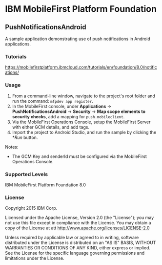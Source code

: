 IBM MobileFirst Platform Foundation
===
## PushNotificationsAndroid
A sample application demonstrating use of push notifications in Android applications.

### Tutorials
https://mobilefirstplatform.ibmcloud.com/tutorials/en/foundation/8.0/notifications/

### Usage

1. From a command-line window, navigate to the project's root folder and run the command: `mfpdev app register`.
2. In the MobileFirst console, under **Applications** → **PushNotificationsAndroid** → **Security** → **Map scope elements to security checks**, add a mapping for `push.mobileclient`.
4. Via the MobileFirst Operations Console, setup the MobileFirst Server with either GCM details, and add tags.
3. Import the project to Android Studio, and run the sample by clicking the **Run* button.

Notes:

* The GCM Key and senderId must be configured via the MobileFirst Operations Console.

### Supported Levels
IBM MobileFirst Platform Foundation 8.0

### License
Copyright 2015 IBM Corp.

Licensed under the Apache License, Version 2.0 (the "License");
you may not use this file except in compliance with the License.
You may obtain a copy of the License at
att
http://www.apache.org/licenses/LICENSE-2.0

Unless required by applicable law or agreed to in writing, software
distributed under the License is distributed on an "AS IS" BASIS,
WITHOUT WARRANTIES OR CONDITIONS OF ANY KIND, either express or implied.
See the License for the specific language governing permissions and
limitations under the License.
